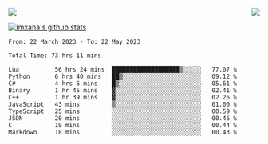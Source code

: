<p>
  <a href="https://count.getloli.com/"><img src="https://count.getloli.com/get/@xana.readme?theme=moebooru-h"></a>
  <img src="https://weather-icon.journeyad.repl.co/@hangzhou?v=1" align="right">
</p>


<a href="https://github.com/imxana"><img align="center" src="https://github-readme-stats.vercel.app/api?username=imxana&show_icons=true&include_all_commits=true&hide_border=tru&custom_title=imxana%27s%20Github%20Stats" alt="imxana's github stats" /></a> 

<!--START_SECTION:waka-->

```text
From: 22 March 2023 - To: 22 May 2023

Total Time: 73 hrs 11 mins

Lua          56 hrs 24 mins  ███████████████████▒░░░░░   77.07 %
Python       6 hrs 40 mins   ██▒░░░░░░░░░░░░░░░░░░░░░░   09.12 %
C#           4 hrs 6 mins    █▒░░░░░░░░░░░░░░░░░░░░░░░   05.61 %
Binary       1 hr 45 mins    ▓░░░░░░░░░░░░░░░░░░░░░░░░   02.41 %
C++          1 hr 39 mins    ▓░░░░░░░░░░░░░░░░░░░░░░░░   02.26 %
JavaScript   43 mins         ▒░░░░░░░░░░░░░░░░░░░░░░░░   01.00 %
TypeScript   25 mins         ░░░░░░░░░░░░░░░░░░░░░░░░░   00.59 %
JSON         20 mins         ░░░░░░░░░░░░░░░░░░░░░░░░░   00.46 %
C            19 mins         ░░░░░░░░░░░░░░░░░░░░░░░░░   00.44 %
Markdown     18 mins         ░░░░░░░░░░░░░░░░░░░░░░░░░   00.43 %
```

<!--END_SECTION:waka-->

